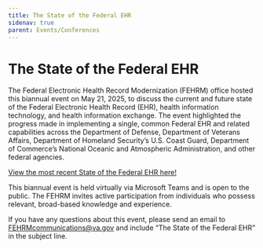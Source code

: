 ```yaml
---
title: The State of the Federal EHR
sidenav: true
parent: Events/Conferences
---
```

# The State of the Federal EHR

The Federal Electronic Health Record Modernization (FEHRM) office hosted this biannual event on May 21, 2025, to discuss the current and future state of the Federal Electronic Health Record (EHR), health information technology, and health information exchange. The event highlighted the progress made in implementing a single, common Federal EHR and related capabilities across the Department of Defense, Department of Veterans Affairs, Department of Homeland Security’s U.S. Coast Guard, Department of Commerce’s National Oceanic and Atmospheric Administration, and other federal agencies.

[View the most recent State of the Federal EHR here!](https://www.dvidshub.net/video/964679/may-2025-state-federal-ehr)

This biannual event is held virtually via Microsoft Teams and is open to the public. The FEHRM invites active participation from individuals who possess relevant, broad-based knowledge and experience.

If you have any questions about this event, please send an email to [FEHRMcommunications@va.gov](mailto:FEHRMcommunications@va.gov) and include “The State of the Federal EHR” in the subject line.

